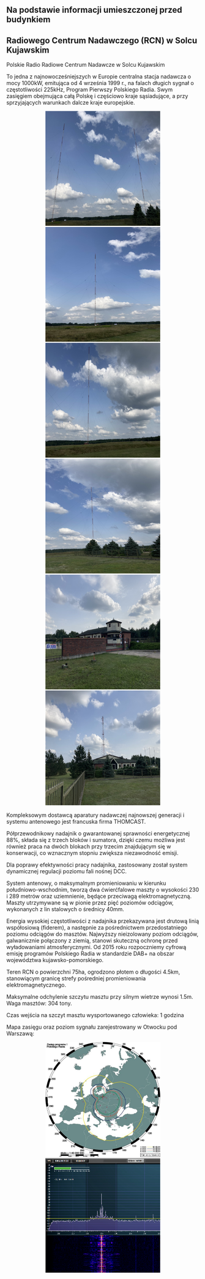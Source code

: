 ## Na podstawie informacji umieszczonej przed budynkiem 
## Radiowego Centrum Nadawczego (RCN) w Solcu Kujawskim

Polskie Radio
Radiowe Centrum Nadawcze w Solcu Kujawskim

To jedna z najnowocześniejszych w Europie centralna stacja nadawcza o mocy 1000kW, 
emitująca od 4 września 1999 r., na falach długich sygnał o częstotliwości 225kHz, 
Program Pierwszy Polskiego Radia. Swym zasięgiem obejmująca całą Polskę i częściowo
kraje sąsiadujące, a przy sprzyjających warunkach dalcze kraje europejskie.

<p align="center">
<img src="./img/SolecKujawskiSite/SolecKujawski_1.jpg" width="300" height="300"/>
<img src="./img/SolecKujawskiSite/SolecKujawski_4.jpg" width="300" height="300"/>
<img src="./img/SolecKujawskiSite/SolecKujawski_6.jpg" width="300" height="300"/>
<img src="./img/SolecKujawskiSite/SolecKujawski_8.jpg" width="300" height="300"/>
<img src="./img/SolecKujawskiSite/SolecKujawski_9.jpg" width="300" height="300"/>
<img src="./img/SolecKujawskiSite/SolecKujawski_10.jpg" width="300" height="300"/>
</p>

Kompleksowym dostawcą aparatury nadawczej najnowszej generacji i systemu antenowego
jest francuska firma THOMCAST.

Półprzewodnikowy nadajnik o gwarantowanej sprawności energetycznej 88%, składa się z 
trzech bloków i sumatora, dzięki czemu możliwa jest również praca na dwóch blokach
przy trzecim znajdującym się w konserwacji, co wznacznym stopniu zwiększa niezawodność 
emisji. 

Dla poprawy efektywności pracy nadajnika, zastosowany został system dynamicznej 
regulacji poziomu fali nośnej DCC.

System antenowy, o maksymalnym promieniowaniu w kierunku południowo-wschodnim,
tworzą dwa ćwierćfalowe maszty o wysokości 230 i 289 metrów oraz uziemnienie, będące
przeciwagą elektromagnetyczną. Maszty utrzymywane są w pionie przez pięć poziomów 
odciągów, wykonanych z lin stalowych o średnicy 40mm.

Energia wysokiej częstotliwości z nadajnika przekazywana jest drutową linią współosiową 
(fiderem), a następnie za pośrednictwem przedostatniego poziomu odciągów do masztów.
Najwyższy nieizolowany poziom odciągów, galwanicznie połączony z ziemią, stanowi 
skuteczną ochronę przed wyładowaniami atmosferycznymi.
Od 2015 roku rozpoczniemy cyfrową emisję programów Polskiego Radia w standardzie DAB+
na obszar województwa kujawsko-pomorskiego.

Teren RCN o powierzchni 75ha, ogrodzono płotem o długości 4.5km, stanowiącym granicę
strefy pośredniej promieniowania elektromagnetycznego.

Maksymalne odchylenie szczytu masztu przy silnym wietrze wynosi 1.5m.
Waga masztów: 304 tony.

Czas wejścia na szczyt masztu wysportowanego człowieka: 1 godzina

Mapa zasięgu oraz poziom sygnału zarejestrowany w Otwocku pod Warszawą:

<p align="center">
<img src="./img/SignalStrength/polish_radio_1_coverage_map.jpg" width="300" height="300"/>
<img src="./img/SignalStrength/polish_radio_1_signal_strength.png" width="300" height="300"/>
</p>